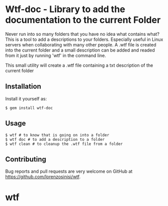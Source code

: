 # Wtf-doc - Library to add the documentation to the current Folder

Never run into so many folders that you have no idea what contains what? This is a tool to add a descriptions to your folders. 
Especially useful in Linux servers when collaborating with many other people. A .wtf file is created into the current folder and a small description can be added and readed from it just by running 'wtf' in the command line.

This small utility will create a .wtf file containing a txt description of the current folder


## Installation

Install it yourself as:

    $ gem install wtf-doc

## Usage

    $ wtf # to know that is going on into a folder
    $ wtf doc # to add a description to a folder
    $ wtf clean # to cleanup the .wtf file from a folder


## Contributing

Bug reports and pull requests are very welcome on GitHub at https://github.com/lorenzosinisi/wtf.

# wtf
